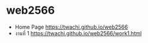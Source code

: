 # web2566

* Home Page https://twachi.github.io/web2566
* งานที่ 1  https://twachi.github.io/web2566/work1.html
  
  
